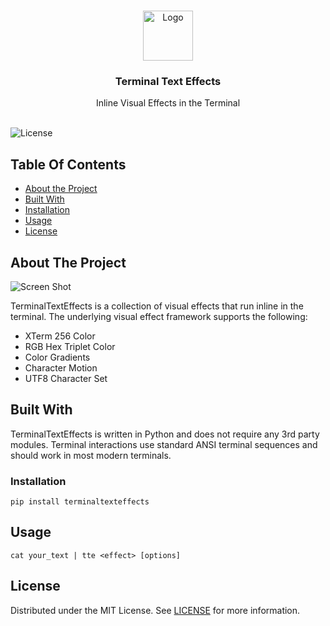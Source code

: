 <br/>
<p align="center">
  <a href="https://github.com/ChrisBuilds/terminaltexteffects">
    <img src="" alt="Logo" width="80" height="80">
  </a>

  <h3 align="center">Terminal Text Effects</h3>

  <p align="center">
    Inline Visual Effects in the Terminal
    <br/>
    <br/>
  </p>
</p>

![License](https://img.shields.io/github/license/ChrisBuilds/terminaltexteffects) 

## Table Of Contents

* [About the Project](#about-the-project)
* [Built With](#built-with)
* [Installation](#installation)
* [Usage](#usage)
* [License](#license)


## About The Project

![Screen Shot](https://github.com/ChrisBuilds/terminaltexteffects/blob/main/tte_terminal_header.gif)

TerminalTextEffects is a collection of visual effects that run inline in the terminal. The underlying visual effect framework supports the following:
- XTerm 256 Color
- RGB Hex Triplet Color
- Color Gradients
- Character Motion
- UTF8 Character Set

## Built With

TerminalTextEffects is written in Python and does not require any 3rd party modules. Terminal interactions use standard ANSI terminal sequences and should work in most modern terminals. 

### Installation


```pip install terminaltexteffects```

## Usage

```cat your_text | tte <effect> [options]```


## License

Distributed under the MIT License. See [LICENSE](https://github.com/ChrisBuilds/terminaltexteffects/blob/main/LICENSE.md) for more information.
